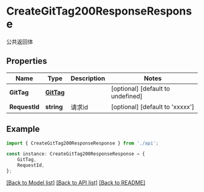 # CreateGitTag200ResponseResponse

公共返回体

## Properties

Name | Type | Description | Notes
------------ | ------------- | ------------- | -------------
**GitTag** | [**GitTag**](GitTag.md) |  | [optional] [default to undefined]
**RequestId** | **string** | 请求id | [optional] [default to 'xxxxx']

## Example

```typescript
import { CreateGitTag200ResponseResponse } from './api';

const instance: CreateGitTag200ResponseResponse = {
    GitTag,
    RequestId,
};
```

[[Back to Model list]](../README.md#documentation-for-models) [[Back to API list]](../README.md#documentation-for-api-endpoints) [[Back to README]](../README.md)
